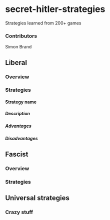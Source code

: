 # secret-hitler-strategies
Strategies learned from 200+ games

### Contributors

Simon Brand

## Liberal
### Overview
### Strategies
#### Strategy name
##### Description
##### Advantages
##### Disadvantages

## Fascist
### Overview
### Strategies


## Universal strategies

### Crazy stuff
